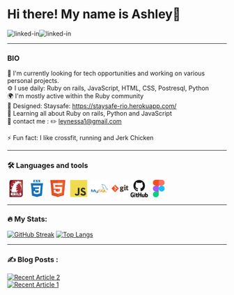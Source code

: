 

# Hi there! My name is Ashley👋


[<img align="left" alt="linked-in" src="https://img.shields.io/badge/linkedin-%230077B5.svg?&style=for-the-badge&logo=linkedin&logoColor=white" />](https://www.linkedin.com/in/ashleyvanessawilliams/)

[<img align="left" alt="linked-in" src="https://img.shields.io/badge/Portfolio-%23000000.svg?style=for-the-badge&logo=firefox&logoColor=#FF7139" />](https://portfolioash.herokuapp.com/#) <br>

----



### BIO <br>

🏢 I'm currently looking for tech opportunities and working on various personal projects. <br>
⚙️ I use daily: Ruby on rails, JavaScript, HTML, CSS, Postresql, Python <br>
🌍 I'm mostly active within the Ruby community <br>
💅 Designed: Staysafe: https://staysafe-rio.herokuapp.com/ <br>
🌱 Learning all about Ruby on rails, Python and JavaScript <br>
:incoming_envelope: contact me : :pencil2:  leynessa1@gmail.com <br>
      
      
⚡️ Fun fact: I like crossfit, running and Jerk Chicken


---

### :hammer_and_wrench: Languages and tools
<div>
  <img src="https://github.com/devicons/devicon/blob/master/icons/rails/rails-original-wordmark.svg"  title="Ruby on Rails" alt="rails" width="40" height="40"/>&nbsp;
  <img src="https://github.com/devicons/devicon/blob/master/icons/css3/css3-plain-wordmark.svg"  title="CSS3" alt="CSS" width="40" height="40"/>&nbsp;
  <img src="https://github.com/devicons/devicon/blob/master/icons/html5/html5-original.svg" title="HTML5" alt="HTML" width="40" height="40"/>&nbsp;
  <img src="https://github.com/devicons/devicon/blob/master/icons/javascript/javascript-original.svg" title="JavaScript" alt="JavaScript" width="40" height="40"/>&nbsp;
  <img src="https://github.com/devicons/devicon/blob/master/icons/mysql/mysql-original-wordmark.svg" title="MySQL"  alt="MySQL" width="40" height="40"/>&nbsp;
  <img src="https://github.com/devicons/devicon/blob/master/icons/git/git-original-wordmark.svg" title="Git" **alt="Git" width="40" height="40"/>
  <img src="https://github.com/devicons/devicon/blob/master/icons/github/github-original-wordmark.svg" title="GitHub" **alt="GitHub" width="40" height="40"/>
  <img src="https://github.com/devicons/devicon/blob/master/icons/figma/figma-original.svg" title="Figma" **alt="figma" width="40" height="40"/>
</div>

---

### :fire: My Stats:

[![GitHub Streak](http://github-readme-streak-stats.herokuapp.com?user=leynessa&theme=synthwave)](https://git.io/streak-stats)
[![Top Langs](https://github-readme-stats.vercel.app/api/top-langs/?username=leynessa&layout=compact&theme=synthwave)](https://github.com/anuraghazra/github-readme-stats)

---

### :writing_hand: Blog Posts :
<a target="_blank" href="https://github-readme-medium-recent-article.vercel.app/medium/@leynessa/0"><img src="https://github-readme-medium-recent-article.vercel.app/medium/@leynessa/1" alt="Recent Article 2"> 
<br>
<a target="_blank" href="https://github-readme-medium-recent-article.vercel.app/medium/@leynessa/0"><img src="https://github-readme-medium-recent-article.vercel.app/medium/@leynessa/3" alt="Recent Article 1"> 
<br>

